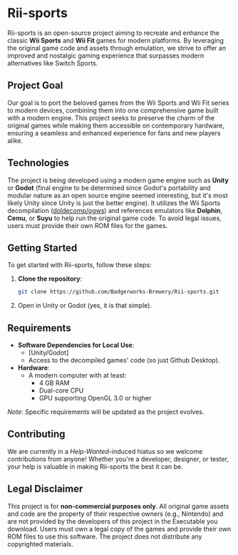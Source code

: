 # Rii-sports

Rii-sports is an open-source project aiming to recreate and enhance the classic **Wii Sports** and **Wii Fit** games for modern platforms. By leveraging the original game code and assets through emulation, we strive to offer an improved and nostalgic gaming experience that surpasses modern alternatives like Switch Sports.

## Project Goal

Our goal is to port the beloved games from the Wii Sports and Wii Fit series to modern devices, combining them into one comprehensive game built with a modern engine. This project seeks to preserve the charm of the original games while making them accessible on contemporary hardware, ensuring a seamless and enhanced experience for fans and new players alike.

## Technologies

The project is being developed using a modern game engine such as **Unity** or **Godot** (final engine to be determined since Godot's portability and modular nature as an open source engine seemed interesting, but it's most likely Unity since Unity is just the better engine). It utilizes the Wii Sports decompilation ([doldecomp/ogws](https://github.com/doldecomp/ogws)) and references emulators like **Dolphin**, **Cemu**, or **Suyu** to help run the original game code. To avoid legal issues, users must provide their own ROM files for the games.

## Getting Started

To get started with Rii-sports, follow these steps:

1. **Clone the repository**:
   ```bash
   git clone https://github.com/Badgerworks-Brewery/Rii-sports.git
   ```
2. Open in Unity or Godot (yes, it is that simple).

## Requirements

- **Software Dependencies for Local Use**:
  - [Unity/Godot]
  - Access to the decompiled games' code (so just Github Desktop).
- **Hardware**:
  - A modern computer with at least:
    - 4 GB RAM
    - Dual-core CPU
    - GPU supporting OpenGL 3.0 or higher

*Note*: Specific requirements will be updated as the project evolves.

## Contributing

We are currently in a *Help-Wanted*-induced hiatus so we welcome contributions from anyone! Whether you're a developer, designer, or tester, your help is valuable in making Rii-sports the best it can be. 

## Legal Disclaimer

This project is for **non-commercial purposes only**. All original game assets and code are the property of their respective owners (e.g., Nintendo) and are not provided by the developers of this project in the Executable you download. Users must own a legal copy of the games and provide their own ROM files to use this software. The project does not distribute any copyrighted materials.

